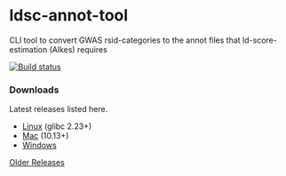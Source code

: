 # ldsc-annot-tool
CLI tool to convert GWAS rsid-categories to the annot files that ld-score-estimation (Alkes) requires

[![Build status](https://ci.appveyor.com/api/projects/status/ej5xh7odg28rcwrt?svg=true)](https://ci.appveyor.com/project/JorySchossau/ldsc-annot-tool)

### Downloads
Latest releases listed here.
* [Linux](https://github.com/JorySchossau/ldsc-annot-tool/releases/latest/download/lin_build) (glibc 2.23+)
* [Mac](https://github.com/JorySchossau/ldsc-annot-tool/releases/latest/download/osx_build) (10.13+)
* [Windows](https://github.com/JorySchossau/ldsc-annot-tool/releases/latest/download/win_build.exe)

[Older Releases](https://github.com/JorySchossau/ldsc-annot-tool/releases)
